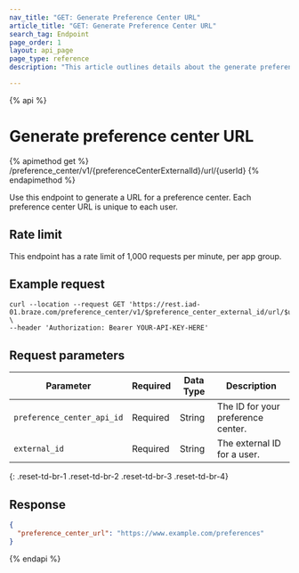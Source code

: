 ```yaml
---
nav_title: "GET: Generate Preference Center URL"
article_title: "GET: Generate Preference Center URL"
search_tag: Endpoint
page_order: 1
layout: api_page
page_type: reference
description: "This article outlines details about the generate preference center URL Braze endpoint."

---
```

{% api %}
# Generate preference center URL
{% apimethod get %}
/preference_center/v1/{preferenceCenterExternalId}/url/{userId}
{% endapimethod %}

Use this endpoint to generate a URL for a preference center. Each preference center URL is unique to each user.

## Rate limit

This endpoint has a rate limit of 1,000 requests per minute, per app group.

## Example request

```
curl --location --request GET 'https://rest.iad-01.braze.com/preference_center/v1/$preference_center_external_id/url/$user_external_id' \
--header 'Authorization: Bearer YOUR-API-KEY-HERE'
```

## Request parameters

| Parameter | Required | Data Type | Description |
| --------- | ---------| --------- | ----------- |
|`preference_center_api_id`| Required | String | The ID for your preference center. |
|`external_id`| Required | String | The external ID for a user. |
{: .reset-td-br-1 .reset-td-br-2 .reset-td-br-3  .reset-td-br-4}

## Response 

```json
{
  "preference_center_url": "https://www.example.com/preferences"
}
```

{% endapi %}
